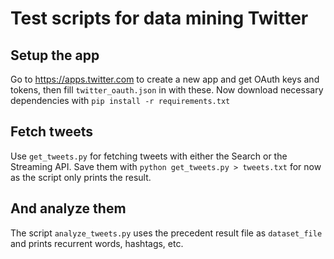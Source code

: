 # Test scripts for data mining Twitter

## Setup the app

Go to https://apps.twitter.com to create a new app and get OAuth keys and tokens, then fill ``` twitter_oauth.json ``` in with these.
Now download necessary dependencies with ``` pip install -r requirements.txt ```

## Fetch tweets

Use ``` get_tweets.py ``` for fetching tweets with either the Search or the Streaming API. Save them with ``` python get_tweets.py > tweets.txt ``` for now as the script only prints the result.

## And analyze them

The script ``` analyze_tweets.py ``` uses the precedent result file as ``` dataset_file ``` and prints recurrent words, hashtags, etc.
